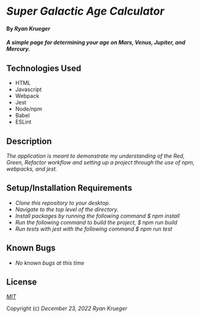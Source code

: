 # _Super Galactic Age Calculator_

#### By _**Ryan Krueger**_

#### _A simple page for determining your age on Mars, Venus, Jupiter, and Mercury._

## Technologies Used

* HTML
* Javascript
* Webpack
* Jest
* Node/npm
* Babel
* ESLint

## Description

_The application is meant to demonstrate my understanding of the Red, Green, Refactor workflow and setting up a project through the use of npm, webpacks, and jest._

## Setup/Installation Requirements

* _Clone this repository to your desktop._
* _Navigate to the top level of the directory._
* _Install packages by running the following command $ npm install_
* _Run the following command to build the project, $ npm run build_
* _Run tests with jest with the following command $ npm run test_

## Known Bugs

* _No known bugs at this time_


## License

_[MIT](https://choosealicense.com/licenses/mit/)_

Copyright (c) _December 23, 2022_ _Ryan Krueger_